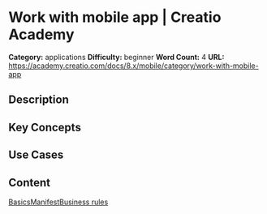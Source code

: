 # Work with mobile app | Creatio Academy

**Category:** applications **Difficulty:** beginner **Word Count:** 4 **URL:**
https://academy.creatio.com/docs/8.x/mobile/category/work-with-mobile-app

## Description

## Key Concepts

## Use Cases

## Content

[Basics](/docs/8.x/mobile/category/basics)[Manifest](/docs/8.x/mobile/category/manifest)[Business rules](/docs/8.x/mobile/category/business-rules)

